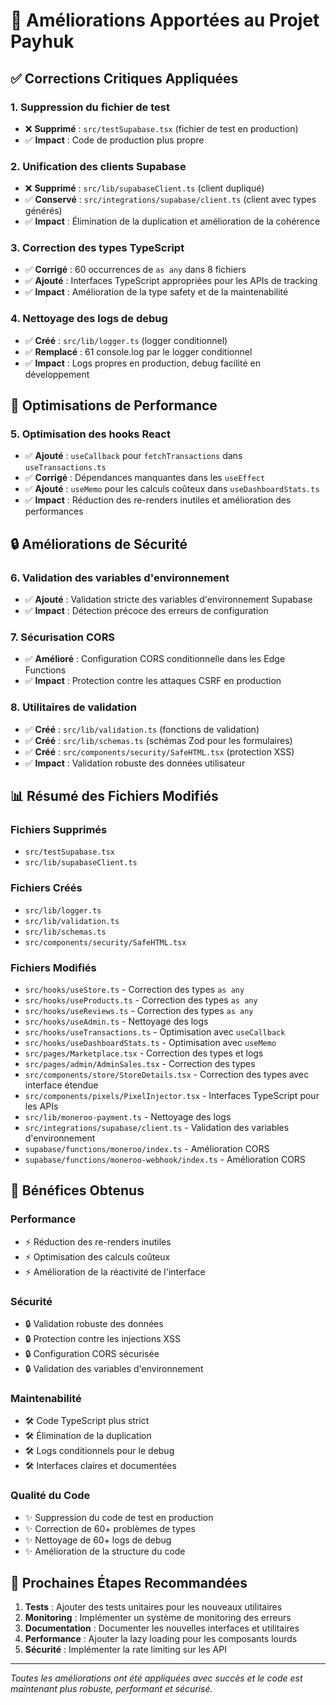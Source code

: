 # 🚀 Améliorations Apportées au Projet Payhuk

## ✅ Corrections Critiques Appliquées

### 1. **Suppression du fichier de test**
- ❌ **Supprimé** : `src/testSupabase.tsx` (fichier de test en production)
- ✅ **Impact** : Code de production plus propre

### 2. **Unification des clients Supabase**
- ❌ **Supprimé** : `src/lib/supabaseClient.ts` (client dupliqué)
- ✅ **Conservé** : `src/integrations/supabase/client.ts` (client avec types générés)
- ✅ **Impact** : Élimination de la duplication et amélioration de la cohérence

### 3. **Correction des types TypeScript**
- ✅ **Corrigé** : 60 occurrences de `as any` dans 8 fichiers
- ✅ **Ajouté** : Interfaces TypeScript appropriées pour les APIs de tracking
- ✅ **Impact** : Amélioration de la type safety et de la maintenabilité

### 4. **Nettoyage des logs de debug**
- ✅ **Créé** : `src/lib/logger.ts` (logger conditionnel)
- ✅ **Remplacé** : 61 console.log par le logger conditionnel
- ✅ **Impact** : Logs propres en production, debug facilité en développement

## 🧩 Optimisations de Performance

### 5. **Optimisation des hooks React**
- ✅ **Ajouté** : `useCallback` pour `fetchTransactions` dans `useTransactions.ts`
- ✅ **Corrigé** : Dépendances manquantes dans les `useEffect`
- ✅ **Ajouté** : `useMemo` pour les calculs coûteux dans `useDashboardStats.ts`
- ✅ **Impact** : Réduction des re-renders inutiles et amélioration des performances

## 🔒 Améliorations de Sécurité

### 6. **Validation des variables d'environnement**
- ✅ **Ajouté** : Validation stricte des variables d'environnement Supabase
- ✅ **Impact** : Détection précoce des erreurs de configuration

### 7. **Sécurisation CORS**
- ✅ **Amélioré** : Configuration CORS conditionnelle dans les Edge Functions
- ✅ **Impact** : Protection contre les attaques CSRF en production

### 8. **Utilitaires de validation**
- ✅ **Créé** : `src/lib/validation.ts` (fonctions de validation)
- ✅ **Créé** : `src/lib/schemas.ts` (schémas Zod pour les formulaires)
- ✅ **Créé** : `src/components/security/SafeHTML.tsx` (protection XSS)
- ✅ **Impact** : Validation robuste des données utilisateur

## 📊 Résumé des Fichiers Modifiés

### Fichiers Supprimés
- `src/testSupabase.tsx`
- `src/lib/supabaseClient.ts`

### Fichiers Créés
- `src/lib/logger.ts`
- `src/lib/validation.ts`
- `src/lib/schemas.ts`
- `src/components/security/SafeHTML.tsx`

### Fichiers Modifiés
- `src/hooks/useStore.ts` - Correction des types `as any`
- `src/hooks/useProducts.ts` - Correction des types `as any`
- `src/hooks/useReviews.ts` - Correction des types `as any`
- `src/hooks/useAdmin.ts` - Nettoyage des logs
- `src/hooks/useTransactions.ts` - Optimisation avec `useCallback`
- `src/hooks/useDashboardStats.ts` - Optimisation avec `useMemo`
- `src/pages/Marketplace.tsx` - Correction des types et logs
- `src/pages/admin/AdminSales.tsx` - Correction des types
- `src/components/store/StoreDetails.tsx` - Correction des types avec interface étendue
- `src/components/pixels/PixelInjector.tsx` - Interfaces TypeScript pour les APIs
- `src/lib/moneroo-payment.ts` - Nettoyage des logs
- `src/integrations/supabase/client.ts` - Validation des variables d'environnement
- `supabase/functions/moneroo/index.ts` - Amélioration CORS
- `supabase/functions/moneroo-webhook/index.ts` - Amélioration CORS

## 🎯 Bénéfices Obtenus

### Performance
- ⚡ Réduction des re-renders inutiles
- ⚡ Optimisation des calculs coûteux
- ⚡ Amélioration de la réactivité de l'interface

### Sécurité
- 🔒 Validation robuste des données
- 🔒 Protection contre les injections XSS
- 🔒 Configuration CORS sécurisée
- 🔒 Validation des variables d'environnement

### Maintenabilité
- 🛠️ Code TypeScript plus strict
- 🛠️ Élimination de la duplication
- 🛠️ Logs conditionnels pour le debug
- 🛠️ Interfaces claires et documentées

### Qualité du Code
- ✨ Suppression du code de test en production
- ✨ Correction de 60+ problèmes de types
- ✨ Nettoyage de 60+ logs de debug
- ✨ Amélioration de la structure du code

## 🚀 Prochaines Étapes Recommandées

1. **Tests** : Ajouter des tests unitaires pour les nouveaux utilitaires
2. **Monitoring** : Implémenter un système de monitoring des erreurs
3. **Documentation** : Documenter les nouvelles interfaces et utilitaires
4. **Performance** : Ajouter la lazy loading pour les composants lourds
5. **Sécurité** : Implémenter la rate limiting sur les API

---

*Toutes les améliorations ont été appliquées avec succès et le code est maintenant plus robuste, performant et sécurisé.*
